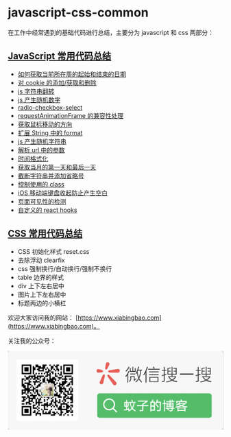 # javascript-css-common

在工作中经常遇到的基础代码进行总结，主要分为 javascript 和 css 两部分：

## [JavaScript 常用代码总结](./javascript/README.md)

-   [如何获取当前所在周的起始和结束的日期](./javascript#如何获取当前所在周的起始和结束的日期)
-   [对 cookie 的添加/获取和删除](./javascript#对-cookie-的添加获取和删除)
-   [js 字符串翻转](./javascript#js-字符串翻转)
-   [js 产生随机数字](./javascript#js-产生随机数字)
-   [radio-checkbox-select](./javascript#radio-checkbox-select)
-   [requestAnimationFrame 的兼容性处理](./javascript#requestAnimationFrame-的兼容性处理)
-   [获取鼠标移动的方向](./javascript#获取鼠标移动的方向)
-   [扩展 String 中的 format](./javascript#扩展-String-中的-format)
-   [js 产生随机字符串](./javascript#js-产生随机字符串)
-   [解析 url 中的参数](./javascript#解析-url-中的参数)
-   [时间格式化](./javascript#时间格式化)
-   [获取当月的第一天和最后一天](./javascript#获取当月的第一天和最后一天)
-   [截断字符串并添加省略号](./javascript#截断字符串并添加省略号)
-   [控制使用的 class](./javascript#控制使用的-class)
-   [iOS 移动端键盘收起防止产生空白](./javascript#iOS-移动端键盘收起防止产生空白)
-   [页面可见性的检测](./javascript#页面可见性的检测)
-   [自定义的 react hooks](./javascript#自定义的-react-hooks)

## [CSS 常用代码总结](./css/README.md)

-   CSS 初始化样式 reset.css
-   去除浮动 clearfix
-   css 强制换行/自动换行/强制不换行
-   table 边界的样式
-   div 上下左右居中
-   图片上下左右居中
-   标题两边的小横杠

欢迎大家访问我的网站： [https://www.xiabingbao.com](https://www.xiabingbao.com)。

关注我的公众号：

![蚊子的博客公众号](./img/qrcode.png)
